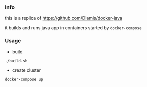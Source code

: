 ### Info

this is a replica of https://github.com/Diamis/docker-java

it builds and runs java app in containers started by `docker-compose`

### Usage
*  build
```
./build.sh
```
*  create cluster
```sh
docker-compose up
```
